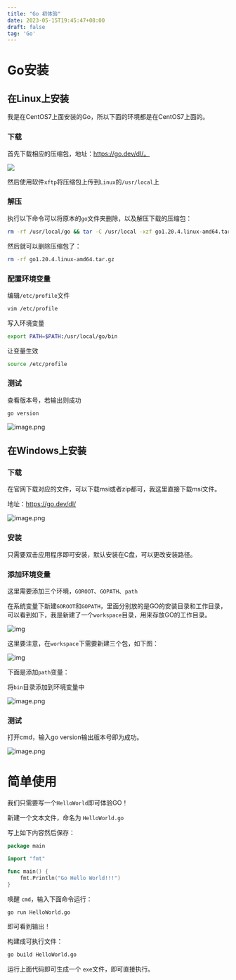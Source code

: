 ```yaml
---
title: "Go 初体验"
date: 2023-05-15T19:45:47+08:00
draft: false
tag: 'Go'
---
```


# Go安装

## 在Linux上安装 

我是在CentOS7上面安装的Go，所以下面的环境都是在CentOS7上面的。

### 下载 

首先下载相应的压缩包，地址：https://go.dev/dl/。

![](https://img-1315662121.cos.ap-guangzhou.myqcloud.com/img/go-1.png)

然后使用软件﻿`xftp`﻿将压缩包上传到`Linux`的﻿`/usr/local`﻿上

### 解压 

执行以下命令可以将原本的﻿`go`﻿文件夹删除，以及解压下载的压缩包：

```sh
rm -rf /usr/local/go && tar -C /usr/local -xzf go1.20.4.linux-amd64.tar.gz
```

然后就可以删除压缩包了：

```sh
rm -rf go1.20.4.linux-amd64.tar.gz
```

### 配置环境变量 

编辑﻿`/etc/profile`﻿文件

```sh
vim /etc/profile
```

写入环境变量

```sh
export PATH=$PATH:/usr/local/go/bin
```

让变量生效

```sh
source /etc/profile
```

### 测试 

查看版本号，若输出则成功

```sh
go version
```

![image.png](https://img-1315662121.cos.ap-guangzhou.myqcloud.com/img/go-2.png)

## 在Windows上安装 

### 下载 

在官网下载对应的文件，可以下载﻿msi﻿或者﻿zip﻿都可，我这里直接下载﻿msi﻿文件。

地址：https://go.dev/dl/

![image.png](https://img-1315662121.cos.ap-guangzhou.myqcloud.com/img/go-3.png)

### 安装 

只需要双击应用程序即可安装，默认安装在C盘，可以更改安装路径。

### 添加环境变量 

这里需要添加三个环境，`GOROOT`、`GOPATH`、`path`

在系统变量下新建`GOROOT`和`GOPATH`，里面分别放的是GO的安装目录和工作目录，可以看到如下，我是新建了一个`workspace`目录，用来存放GO的工作目录。

![img](https://img-1315662121.cos.ap-guangzhou.myqcloud.com/img/1684892894692-dbaa7ce0-c56d-4773-af99-a84365734366.png)

这里要注意，在`workspace`下需要新建三个包，如下图：

![img](https://img-1315662121.cos.ap-guangzhou.myqcloud.com/img/1684892935773-8ff1489a-3b1f-488b-914d-c8abfa4da3f2.png)

下面是添加`path`变量：

将﻿`bin`﻿目录添加到环境变量中

![image.png](https://img-1315662121.cos.ap-guangzhou.myqcloud.com/img/go-4.png)

### 测试 

打开﻿cmd﻿，输入﻿go version﻿输出版本号即为成功。

![image.png](https://img-1315662121.cos.ap-guangzhou.myqcloud.com/img/go-5.png)

# ﻿简单使用

我们只需要写一个`HelloWorld`即可体验GO！

新建一个文本文件，命名为 `HelloWorld.go`

写上如下内容然后保存：

```go
package main

import "fmt"

func main() {
    fmt.Println("Go Hello World!!!")
}
```

唤醒 `cmd`，输入下面命令运行：

```sh
go run HelloWorld.go
```

即可看到输出！

构建成可执行文件：

```sh
go build HelloWorld.go
```

运行上面代码即可生成一个 `exe`文件，即可直接执行。

